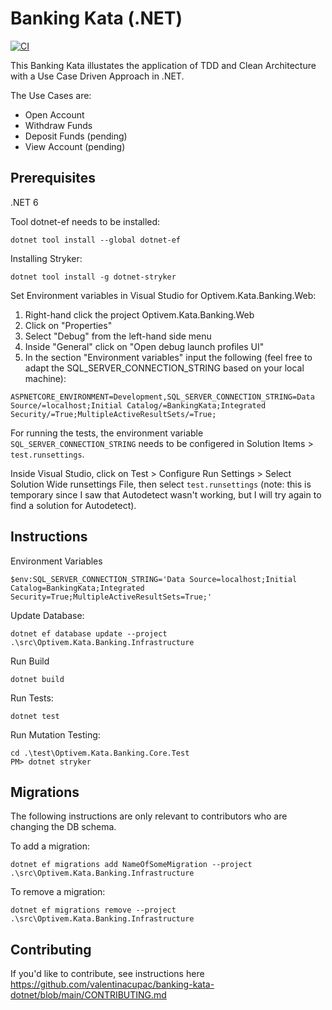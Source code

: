 # Banking Kata (.NET)

[![CI](https://github.com/valentinacupac/banking-kata-dotnet/actions/workflows/ci.yaml/badge.svg?branch=main)](https://github.com/valentinacupac/banking-kata-dotnet/actions/workflows/ci.yaml)

This Banking Kata illustates the application of TDD and Clean Architecture with a Use Case Driven Approach in .NET.

The Use Cases are:

- Open Account
- Withdraw Funds
- Deposit Funds (pending)
- View Account (pending)

## Prerequisites

.NET 6

Tool dotnet-ef needs to be installed:

```
dotnet tool install --global dotnet-ef
```

Installing Stryker:

```
dotnet tool install -g dotnet-stryker
```

Set Environment variables in Visual Studio for Optivem.Kata.Banking.Web:
1. Right-hand click the project Optivem.Kata.Banking.Web
2. Click on "Properties"
3. Select "Debug" from the left-hand side menu
4. Inside "General" click on "Open debug launch profiles UI"
5. In the section "Environment variables" input the following (feel free to adapt the SQL_SERVER_CONNECTION_STRING based on your local machine):

```
ASPNETCORE_ENVIRONMENT=Development,SQL_SERVER_CONNECTION_STRING=Data Source/=localhost;Initial Catalog/=BankingKata;Integrated Security/=True;MultipleActiveResultSets/=True;
```

For running the tests, the environment variable `SQL_SERVER_CONNECTION_STRING` needs to be configered in Solution Items > `test.runsettings`.

Inside Visual Studio, click on Test > Configure Run Settings > Select Solution Wide runsettings File, then select `test.runsettings` (note: this is temporary since I saw that Autodetect wasn't working, but I will try again to find a solution for Autodetect).


## Instructions

Environment Variables

```
$env:SQL_SERVER_CONNECTION_STRING='Data Source=localhost;Initial Catalog=BankingKata;Integrated Security=True;MultipleActiveResultSets=True;'
```

Update Database:

```
dotnet ef database update --project .\src\Optivem.Kata.Banking.Infrastructure
```

Run Build

```
dotnet build
```

Run Tests:

```
dotnet test
```

Run Mutation Testing:

```
cd .\test\Optivem.Kata.Banking.Core.Test
PM> dotnet stryker
```


## Migrations

The following instructions are only relevant to contributors who are changing the DB schema.

To add a migration:

```
dotnet ef migrations add NameOfSomeMigration --project .\src\Optivem.Kata.Banking.Infrastructure
```

To remove a migration:

```
dotnet ef migrations remove --project .\src\Optivem.Kata.Banking.Infrastructure
```

## Contributing

If you'd like to contribute, see instructions here https://github.com/valentinacupac/banking-kata-dotnet/blob/main/CONTRIBUTING.md
